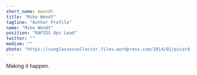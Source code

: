```yaml
---
short_name: mwendt
title: "Mike Wendt"
tagline: "Author Profile"
name: "Mike Wendt"
position: "RAPIDS Ops Lead"
twitter: ""
medium: ""
photo: "https://sunglassescollector.files.wordpress.com/2014/01/picard-deal-with-it.jpg"
---
```

Making it happen.